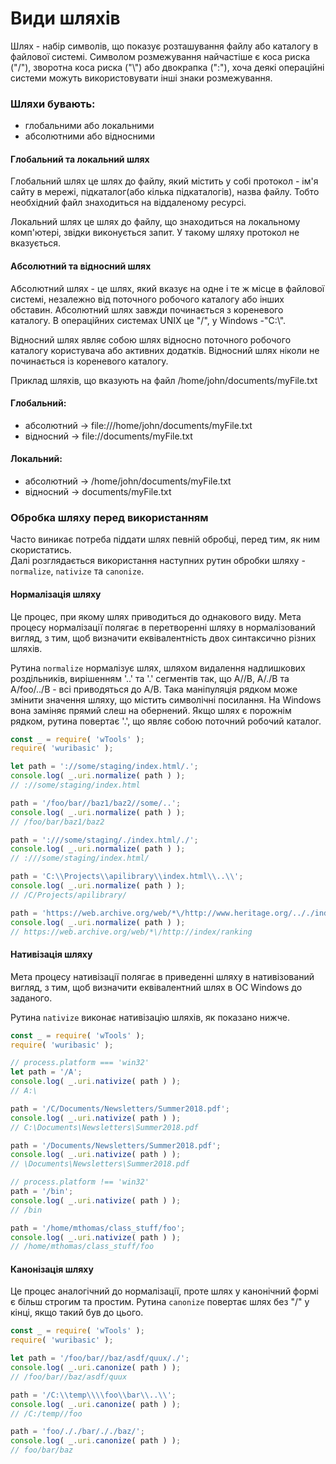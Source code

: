 # Види шляхів
Шлях - набір символів, що показує розташування файлу або каталогу в файлової системі.
Символом розмежування найчастіше є коса риска ("/"), зворотна коса риска ("\\") або двокрапка (":"), 
хоча деякі операційні системи можуть використовувати інші знаки розмежування.

### Шляхи бувають:
- глобальними або локальними
- абсолютними або відносними

#### Глобальний та локальний шлях
Глобальний шлях це шлях до файлу, який містить у собі протокол - ім'я сайту в мережі, підкаталог(або кілька підкаталогів), 
назва файлу. Тобто необхідний файл знаходиться на віддаленому ресурсі.

Локальний шлях це шлях до файлу, що знаходиться на локальному комп'ютері, звідки виконується запит. У такому шляху 
протокол не вказується.

#### Абсолютний та відносний шлях
Абсолютний шлях - це шлях, який вказує на одне і те ж місце в файлової системі, незалежно від поточного робочого каталогу 
або інших обставин. Абсолютний шлях завжди починається з кореневого каталогу. 
В операційних системах UNIX це "/", у Windows -"C:\\".

Відносний шлях являє собою шлях відносно поточного робочого каталогу користувача або активних додатків. Відносний шлях
ніколи не починається із кореневого каталогу.

Приклад шляхів, що вказують на файл /home/john/documents/myFile.txt

#### Глобальний:
- абсолютний -> file:///home/john/documents/myFile.txt
- відносний -> file://documents/myFile.txt

#### Локальний:
- абсолютний -> /home/john/documents/myFile.txt
- відносний -> documents/myFile.txt

<!--  -->

### Обробка шляху перед використанням

Часто виникає потреба піддати шлях певній обробці, перед тим, як ним скористатись.\
Далі розглядається використання наступних рутин обробки шляху - `normalize`, `nativize` та `canonize`.

#### Нормалізація шляху

Це процес, при якому шлях приводиться до однакового виду. Мета процесу нормалізації полягає в перетворенні шляху 
в нормалізований вигляд, з тим, щоб визначити еквівалентність двох синтаксично різних шляхів.

Рутина `normalize` нормалізує шлях, шляхом видалення надлишкових роздільників, вирішенням '..' та '.' сегментів так,
що A//B, A/./B та A/foo/../B - всі приводяться до A/B.
Така маніпуляція рядком може змінити значення шляху, що містить символічні посилання.
На Windows вона заміняє прямий слеш на обернений. Якщо шлях є порожнім рядком, рутина повертає '.',
що являє собою поточний робочий каталог.

```js
const _ = require( 'wTools' );
require( 'wuribasic' );

let path = '://some/staging/index.html/.';
console.log( _.uri.normalize( path ) ); 
// ://some/staging/index.html

path = '/foo/bar//baz1/baz2//some/..';
console.log( _.uri.normalize( path ) ); 
// /foo/bar/baz1/baz2

path = ':///some/staging/./index.html/./';
console.log( _.uri.normalize( path ) ); 
// :///some/staging/index.html/

path = 'C:\\Projects\\apilibrary\\index.html\\..\\';
console.log( _.uri.normalize( path ) ); 
// /C/Projects/apilibrary/

path = 'https://web.archive.org/web/*\/http://www.heritage.org/.././index/ranking/./.';
console.log( _.uri.normalize( path ) ); 
// https://web.archive.org/web/*\/http://index/ranking
```

#### Нативізація шляху

Мета процесу нативізації полягає в приведенні шляху в нативізований вигляд, з тим, щоб 
визначити еквівалентний шлях в ОС Windows до заданого.

Рутина `nativize` виконає нативізацію шляхів, як показано нижче.

```js
const _ = require( 'wTools' );
require( 'wuribasic' );

// process.platform === 'win32'
let path = '/A';
console.log( _.uri.nativize( path ) ); 
// A:\

path = '/C/Documents/Newsletters/Summer2018.pdf';
console.log( _.uri.nativize( path ) ); 
// C:\Documents\Newsletters\Summer2018.pdf

path = '/Documents/Newsletters/Summer2018.pdf';
console.log( _.uri.nativize( path ) ); 
// \Documents\Newsletters\Summer2018.pdf

// process.platform !== 'win32'
path = '/bin';
console.log( _.uri.nativize( path ) ); 
// /bin

path = '/home/mthomas/class_stuff/foo';
console.log( _.uri.nativize( path ) ); 
// /home/mthomas/class_stuff/foo
```

#### Канонізація шляху

Це процес аналогічний до нормалізації, проте шлях у канонічний формі є більш строгим та простим.
Рутина `canonize` повертає шлях без "/" у кінці, якщо такий був до цього.

```js
const _ = require( 'wTools' );
require( 'wuribasic' );

let path = '/foo/bar//baz/asdf/quux/./';
console.log( _.uri.canonize( path ) ); 
// /foo/bar//baz/asdf/quux

path = '/C:\\temp\\\\foo\\bar\\..\\';
console.log( _.uri.canonize( path ) ); 
// /C:/temp//foo

path = 'foo/././bar/././baz/';
console.log( _.uri.canonize( path ) ); 
// foo/bar/baz
```
